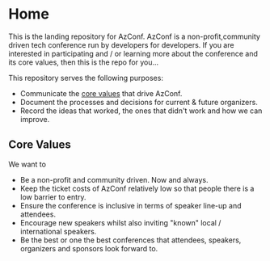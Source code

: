# Home

This is the landing repository for AzConf. AzConf is a non-profit,community driven tech conference run by developers for developers. If you are interested in participating and / or learning more about the conference and its core values, then this is the repo for you...

This repository serves the following purposes:

- Communicate the [core values](#core-values) that drive AzConf.
- Document the processes and decisions for current & future organizers.
- Record the ideas that worked, the ones that didn't work and how we can improve.

## Core Values

We want to
- Be a non-profit and community driven. Now and always.
- Keep the ticket costs of AzConf relatively low so that people there is a low barrier to entry.
- Ensure the conference is inclusive in terms of speaker line-up and attendees.
- Encourage new speakers whilst also inviting "known" local / international speakers.
- Be the best or one the best conferences that attendees, speakers, organizers and sponsors look forward to.
